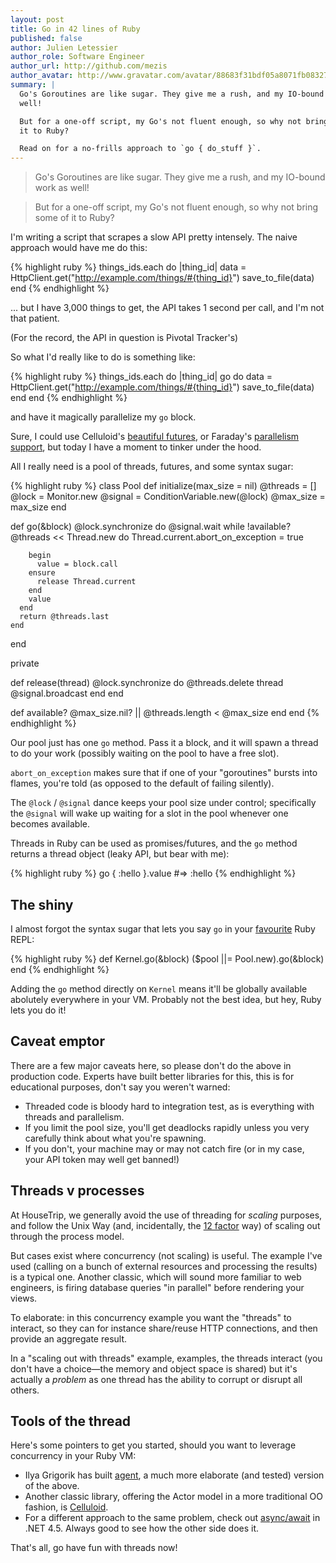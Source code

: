 ```yaml
---
layout: post
title: Go in 42 lines of Ruby
published: false
author: Julien Letessier
author_role: Software Engineer
author_url: http://github.com/mezis
author_avatar: http://www.gravatar.com/avatar/88683f31bdf05a8071fb08327b3919cb
summary: |
  Go's Goroutines are like sugar. They give me a rush, and my IO-bound work as
  well!

  But for a one-off script, my Go's not fluent enough, so why not bring some of
  it to Ruby?

  Read on for a no-frills approach to `go { do_stuff }`.
---
```


> Go's Goroutines are like sugar. They give me a rush, and my IO-bound work as
> well!

> But for a one-off script, my Go's not fluent enough, so why not bring some of
> it to Ruby?

I'm writing a script that scrapes a slow API pretty intensely.
The naive approach would have me do this:

{% highlight ruby %}
things_ids.each do |thing_id|
  data = HttpClient.get("http://example.com/things/#{thing_id}")
  save_to_file(data)
end
{% endhighlight %}

... but I have 3,000 things to get, the API takes 1 second per call, and I'm not
that patient.

(For the record, the API in question is Pivotal Tracker's)

So what I'd really like to do is something like:

{% highlight ruby %}
things_ids.each do |thing_id|
  go do
    data = HttpClient.get("http://example.com/things/#{thing_id}")
    save_to_file(data)
  end
end
{% endhighlight %}

and have it magically parallelize my `go` block.

Sure, I could use Celluloid's [beautiful
futures](https://github.com/celluloid/celluloid/wiki/Futures), or Faraday's
[parallelism
support](https://github.com/lostisland/faraday/wiki/Parallel-requests), but
today I have a moment to tinker under the hood.

All I really need is a pool of threads, futures, and some syntax sugar:

{% highlight ruby %}
class Pool
  def initialize(max_size = nil)
    @threads = []
    @lock    = Monitor.new
    @signal  = ConditionVariable.new(@lock)
    @max_size = max_size
  end

  def go(&block)
    @lock.synchronize do
      @signal.wait while !available?
      @threads << Thread.new do
        Thread.current.abort_on_exception = true

        begin
          value = block.call
        ensure
          release Thread.current
        end
        value
      end
      return @threads.last
    end
  end

  private

  def release(thread)
    @lock.synchronize do
      @threads.delete thread
      @signal.broadcast
    end
  end

  def available?
    @max_size.nil? || @threads.length < @max_size
  end
end
{% endhighlight %}


Our pool just has one `go` method. Pass it a block, and it will spawn a thread
to do your work (possibly waiting on the pool to have a free slot).

`abort_on_exception` makes sure that if one of your "goroutines" bursts into
flames, you're told (as opposed to the default of failing silently).

The `@lock` / `@signal` dance keeps your pool size under control;
specifically the `@signal` will wake up waiting for a slot in the pool whenever
one becomes available.

Threads in Ruby can be used as promises/futures, and the `go` method returns a
thread object (leaky API, but bear with me):

{% highlight ruby %}
go { :hello }.value
#=> :hello
{% endhighlight %}


## The shiny

I almost forgot the syntax sugar that lets you say `go` in your
[favourite](https://github.com/pry/pry) Ruby REPL:


{% highlight ruby %}
def Kernel.go(&block)
  ($pool ||= Pool.new).go(&block)
end
{% endhighlight %}

Adding the `go` method directly on `Kernel` means it'll be globally available
abolutely everywhere in your VM.
Probably not the best idea, but hey, Ruby lets you do it!


## Caveat emptor

There are a few major caveats here, so please don't do the above in production code.
Experts have built better libraries for this, this is for educational purposes, don't
say you weren't warned:

- Threaded code is bloody hard to integration test, as is everything with
  threads and parallelism.
- If you limit the pool size, you'll get deadlocks rapidly unless you very
  carefully think about what you're spawning.
- If you don't, your machine may or may not catch fire (or in my case, your API
  token may well get banned!)


## Threads v processes

At HouseTrip, we generally avoid the use of threading for _scaling_ purposes,
and follow the Unix Way (and, incidentally, the [12
factor](http://12factor.net/concurrency) way) of scaling out through the process
model.

But cases exist where concurrency (not scaling) is useful. The example I've used
(calling on a bunch of external resources and processing the results) is a
typical one. Another classic, which will sound more familiar to web engineers,
is firing database queries "in parallel" before rendering your views.

To elaborate: in this concurrency example you want the "threads" to interact, so
they can for instance share/reuse HTTP connections, and then provide an
aggregate result.

In a "scaling out with threads" example, examples, the threads interact (you
don't have a choice—the memory and object space is shared) but it's actually a
_problem_ as one thread has the ability to corrupt  or disrupt all others.


## Tools of the thread

Here's some pointers to get you started, should you want to leverage concurrency
in your Ruby VM:

- Ilya Grigorik has built [agent](https://github.com/igrigorik/agent/), a much
  more elaborate (and tested) version of the above.
- Another classic library, offering the Actor model in a more traditional OO
  fashion, is [Celluloid](http://celluloid.io/).
- For a different approach to the same problem, check out
  [async/await](http://stackoverflow.com/questions/14455293/async-and-await) in
  .NET 4.5. Always good to see how the other side does it.


That's all, go have fun with threads now!
